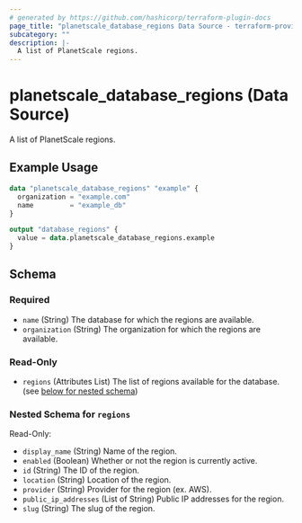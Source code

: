 ```yaml
---
# generated by https://github.com/hashicorp/terraform-plugin-docs
page_title: "planetscale_database_regions Data Source - terraform-provider-planetscale"
subcategory: ""
description: |-
  A list of PlanetScale regions.
---
```


# planetscale_database_regions (Data Source)

A list of PlanetScale regions.

## Example Usage

```terraform
data "planetscale_database_regions" "example" {
  organization = "example.com"
  name         = "example_db"
}

output "database_regions" {
  value = data.planetscale_database_regions.example
}
```

<!-- schema generated by tfplugindocs -->
## Schema

### Required

- `name` (String) The database for which the regions are available.
- `organization` (String) The organization for which the regions are available.

### Read-Only

- `regions` (Attributes List) The list of regions available for the database. (see [below for nested schema](#nestedatt--regions))

<a id="nestedatt--regions"></a>
### Nested Schema for `regions`

Read-Only:

- `display_name` (String) Name of the region.
- `enabled` (Boolean) Whether or not the region is currently active.
- `id` (String) The ID of the region.
- `location` (String) Location of the region.
- `provider` (String) Provider for the region (ex. AWS).
- `public_ip_addresses` (List of String) Public IP addresses for the region.
- `slug` (String) The slug of the region.
